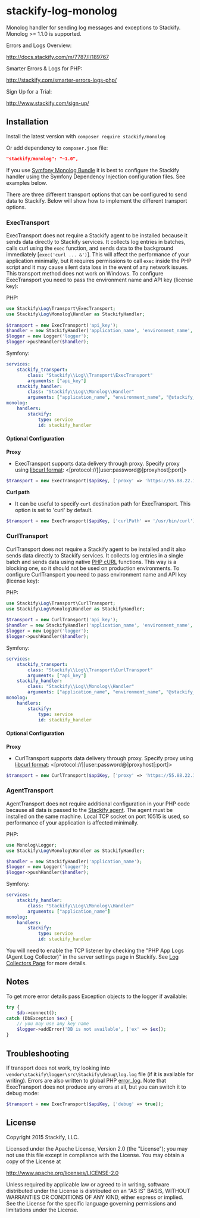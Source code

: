 stackify-log-monolog
================

Monolog handler for sending log messages and exceptions to Stackify.
Monolog >= 1.1.0 is supported.

Errors and Logs Overview:

http://docs.stackify.com/m/7787/l/189767

Smarter Errors & Logs for PHP:

http://stackify.com/smarter-errors-logs-php/

Sign Up for a Trial:

http://www.stackify.com/sign-up/

## Installation

Install the latest version with `composer require stackify/monolog`

Or add dependency to `composer.json` file:
```json
"stackify/monolog": "~1.0",
```

If you use [Symfony Monolog Bundle](https://github.com/symfony/MonologBundle) it is best to configure the Stackify handler using the Symfony Dependency Injection configuration files. See examples below.

There are three different transport options that can be configured to send data to Stackify.  Below will show how to implement the different transport options.

### ExecTransport

ExecTransport does not require a Stackify agent to be installed because it sends data directly to Stackify services. It collects log entries in batches, calls curl using the ```exec``` function, and sends data to the background immediately [```exec('curl ... &')```]. This will affect the performance of your application minimally, but it requires permissions to call ```exec``` inside the PHP script and it may cause silent data loss in the event of any network issues. This transport method does not work on Windows. To configure ExecTransport you need to pass the environment name and API key (license key):

PHP:
```php
use Stackify\Log\Transport\ExecTransport;
use Stackify\Log\Monolog\Handler as StackifyHandler;
    
$transport = new ExecTransport('api_key');
$handler = new StackifyHandler('application_name', 'environment_name', $transport);
$logger = new Logger('logger');
$logger->pushHandler($handler);
```
   
Symfony: 
```yml
services:
    stackify_transport:
        class: "Stackify\\Log\\Transport\ExecTransport"
        arguments: ["api_key"]
    stackify_handler:
        class: "Stackify\\Log\\Monolog\\Handler"
        arguments: ["application_name", "environment_name", "@stackify_transport"]
monolog:
    handlers:
        stackify:
            type: service
            id: stackify_handler
```

#### Optional Configuration

<b>Proxy</b>
- ExecTransport supports data delivery through proxy. Specify proxy using [libcurl format](http://curl.haxx.se/libcurl/c/CURLOPT_PROXY.html): <[protocol://][user:password@]proxyhost[:port]>
```php
$transport = new ExecTransport($apiKey, ['proxy' => 'https://55.88.22.11:3128']);
```

<b>Curl path</b>
- It can be useful to specify ```curl``` destination path for ExecTransport. This option is set to 'curl' by default.
```php
$transport = new ExecTransport($apiKey, ['curlPath' => '/usr/bin/curl']);
```

### CurlTransport

CurlTransport does not require a Stackify agent to be installed and it also sends data directly to Stackify services. It collects log entries in a single batch and sends data using native [PHP cURL](http://php.net/manual/en/book.curl.php) functions. This way is a blocking one, so it should not be used on production environments. To configure CurlTransport you need to pass environment name and API key (license key):

PHP:
```php
use Stackify\Log\Transport\CurlTransport;
use Stackify\Log\Monolog\Handler as StackifyHandler;
    
$transport = new CurlTransport('api_key');
$handler = new StackifyHandler('application_name', 'environment_name', $transport);
$logger = new Logger('logger');
$logger->pushHandler($handler);
```

Symfony: 
```yml
services:
    stackify_transport:
        class: "Stackify\\Log\\Transport\CurlTransport"
        arguments: ["api_key"]
    stackify_handler:
        class: "Stackify\\Log\\Monolog\\Handler"
        arguments: ["application_name", "environment_name", "@stackify_transport"]
monolog:
    handlers:
        stackify:
            type: service
            id: stackify_handler
```

#### Optional Configuration

<b>Proxy</b>
- CurlTransport supports data delivery through proxy. Specify proxy using [libcurl format](http://curl.haxx.se/libcurl/c/CURLOPT_PROXY.html): <[protocol://][user:password@]proxyhost[:port]>
```php
$transport = new CurlTransport($apiKey, ['proxy' => 'https://55.88.22.11:3128']);
```

### AgentTransport

AgentTransport does not require additional configuration in your PHP code because all data is passed to the [Stackify agent](https://stackify.screenstepslive.com/s/3095/m/7787/l/119709-installation-for-linux). The agent must be installed on the same machine. Local TCP socket on port 10515 is used, so performance of your application is affected minimally.

PHP:
```php
use Monolog\Logger;
use Stackify\Log\Monolog\Handler as StackifyHandler;

$handler = new StackifyHandler('application_name');
$logger = new Logger('logger');
$logger->pushHandler($handler);
```

Symfony: 
```yml
services:
    stackify_handler:
        class: "Stackify\\Log\\Monolog\\Handler"
        arguments: ["application_name"]
monolog:
    handlers:
        stackify:
            type: service
            id: stackify_handler
```

You will need to enable the TCP listener by checking the "PHP App Logs (Agent Log Collector)" in the server settings page in Stackify. See [Log Collectors Page](http://docs.stackify.com/m/7787/l/302705-log-collectors) for more details.

## Notes

To get more error details pass Exception objects to the logger if available:
```php
try {
    $db->connect();
catch (DbException $ex) {
    // you may use any key name
    $logger->addError('DB is not available', ['ex' => $ex]);
}
```

## Troubleshooting
If transport does not work, try looking into ```vendor\stackify\logger\src\Stackify\debug\log.log``` file (if it is available for writing). Errors are also written to global PHP [error_log](http://php.net/manual/en/errorfunc.configuration.php#ini.error-log).
Note that ExecTransport does not produce any errors at all, but you can switch it to debug mode:
```php
$transport = new ExecTransport($apiKey, ['debug' => true]);
```

## License

Copyright 2015 Stackify, LLC.

Licensed under the Apache License, Version 2.0 (the "License");
you may not use this file except in compliance with the License.
You may obtain a copy of the License at

   http://www.apache.org/licenses/LICENSE-2.0

Unless required by applicable law or agreed to in writing, software
distributed under the License is distributed on an "AS IS" BASIS,
WITHOUT WARRANTIES OR CONDITIONS OF ANY KIND, either express or implied.
See the License for the specific language governing permissions and
limitations under the License.
